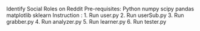 Identify Social Roles on Reddit
Pre-requisites: Python
                numpy
                scipy
                pandas
                matplotlib
                sklearn
Instruction : 1. Run user.py
              2. Run userSub.py
              3. Run grabber.py
              4. Run analyzer.py
              5. Run learner.py
              6. Run tester.py
              
